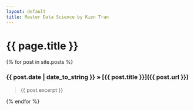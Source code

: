 ```yaml
---
layout: default
title: Master Data Science by Kien Tran
---
```

# {{ page.title }}

{% for post in site.posts %}

### {{ post.date | date_to_string }} » [{{ post.title }}]({{ post.url }})
> {{ post.excerpt }}

{% endfor %}
